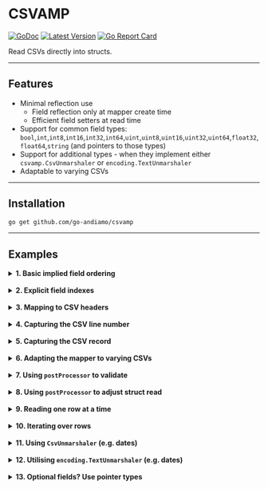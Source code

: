 # CSVAMP
[![GoDoc](https://godoc.org/github.com/go-andiamo/csvamp?status.svg)](https://pkg.go.dev/github.com/go-andiamo/csvamp)
[![Latest Version](https://img.shields.io/github/v/tag/go-andiamo/csvamp.svg?sort=semver&style=flat&label=version&color=blue)](https://github.com/go-andiamo/csvamp/releases)
[![Go Report Card](https://goreportcard.com/badge/github.com/go-andiamo/csvamp)](https://goreportcard.com/report/github.com/go-andiamo/csvamp)

Read CSVs directly into structs.

---

## Features

- Minimal reflection use
  - Field reflection only at mapper create time
  - Efficient field setters at read time
- Support for common field types: `bool`,`int`,`int8`,`int16`,`int32`,`int64`,`uint`,`uint8`,`uint16`,`uint32`,`uint64`,`float32`,`float64`,`string` (and pointers to those types)
- Support for additional types - when they implement either `csvamp.CsvUnmarshaler` or `encoding.TextUnmarshaler`
- Adaptable to varying CSVs

---

## Installation

```bash
go get github.com/go-andiamo/csvamp
```

---

## Examples

<details>
    <summary><strong>1. Basic implied field ordering</strong></summary>

Without specifying any `csv` tags on struct fields, the order of the struct fields implies the CSV field order...

```go
package main

import (
    "fmt"
    "github.com/go-andiamo/csvamp"
    "strings"
)

type Record struct {
    FirstName string
    LastName  string
    Age       int
}

var mapper = csvamp.MustNewMapper[Record]()

func main() {
    const data = `First name,Last name,Age
Frodo,Baggins,50
Samwise,Gamgee,38
Aragorn,Elessar,87
Legolas,Greenleaf,2931
Gandalf,The Grey,24000`

    r := mapper.Reader(strings.NewReader(data), nil)
    recs, err := r.ReadAll()
    if err != nil {
        panic(err)
    }
    fmt.Printf("%+v\n", recs)
}
```
</details><br>

<details>
    <summary><strong>2. Explicit field indexes</strong></summary>

You can specify the actual CSV field indexes using the `csv` tag...

```go
package main

import (
    "fmt"
    "github.com/go-andiamo/csvamp"
    "strings"
)

type Record struct {
    Age       int    `csv:"[3]"`
    LastName  string `csv:"[2]"`
    FirstName string `csv:"[1]"`
}

var mapper = csvamp.MustNewMapper[Record]()

func main() {
    const data = `First name,Last name,Age
Frodo,Baggins,50
Samwise,Gamgee,38
Aragorn,Elessar,87
Legolas,Greenleaf,2931
Gandalf,The Grey,24000`

    r := mapper.Reader(strings.NewReader(data), nil)
    recs, err := r.ReadAll()
    if err != nil {
        panic(err)
    }
    fmt.Printf("%+v\n", recs)
}
```

</details><br>

<details>
    <summary><strong>3. Mapping to CSV headers</strong></summary>

You can use the `csv` tag to map struct fields to explicit CSV headers...

```go
package main

import (
    "fmt"
    "github.com/go-andiamo/csvamp"
    "strings"
)

type Record struct {
    Age       int    `csv:"Age"`
    LastName  string `csv:"Last name"`
    FirstName string `csv:"First name"`
}

var mapper = csvamp.MustNewMapper[Record]()

func main() {
    const data = `First name,Last name,Age
Frodo,Baggins,50
Samwise,Gamgee,38
Aragorn,Elessar,87
Legolas,Greenleaf,2931
Gandalf,The Grey,24000`

    r := mapper.Reader(strings.NewReader(data), nil)
    recs, err := r.ReadAll()
    if err != nil {
        panic(err)
    }
    fmt.Printf("%+v\n", recs)
}
```

</details><br>

<details>
    <summary><strong>4. Capturing the CSV line number</strong></summary>

You can use a special `csv` tag to capture the CSV line number into the struct...

```go
package main

import (
    "fmt"
    "github.com/go-andiamo/csvamp"
    "strings"
)

type Record struct {
    Line      int `csv:"[line]"`
    FirstName string
    LastName  string
    Age       int
}

var mapper = csvamp.MustNewMapper[Record]()

func main() {
    const data = `First name,Last name,Age
Frodo,Baggins,50
Samwise,Gamgee,38
Aragorn,Elessar,87
Legolas,Greenleaf,2931
Gandalf,The Grey,24000`

    r := mapper.Reader(strings.NewReader(data), nil)
    recs, err := r.ReadAll()
    if err != nil {
        panic(err)
    }
    fmt.Printf("%+v\n", recs)
}
```

</details><br>

<details>
    <summary><strong>5. Capturing the CSV record</strong></summary>

You can use a special `csv` tag to capture the CSV record (line) into the struct...

```go
package main

import (
    "fmt"
    "github.com/go-andiamo/csvamp"
    "strings"
)

type Record struct {
    Raw       []string `csv:"[raw]"`
    FirstName string
    LastName  string
    Age       int
}

var mapper = csvamp.MustNewMapper[Record]()

func main() {
    const data = `First name,Last name,Age
Frodo,Baggins,50
Samwise,Gamgee,38
Aragorn,Elessar,87
Legolas,Greenleaf,2931
Gandalf,The Grey,24000`

    r := mapper.Reader(strings.NewReader(data), nil)
    recs, err := r.ReadAll()
    if err != nil {
        panic(err)
    }
    fmt.Printf("%+v\n", recs)
}
```

</details><br>

<details>
    <summary><strong>6. Adapting the mapper to varying CSVs</strong></summary>

Sometimes, your CSV won't always arrive in the format you're expecting - the mapper can adapt to that...

```go
package main

import (
    "fmt"
    "github.com/go-andiamo/csvamp"
    "strings"
)

type Record struct {
    FirstName string
    LastName  string
    Age       int
}

var mapper = csvamp.MustNewMapper[Record]()

func main() {
    const sample1 = `First name,Last name,Age
Frodo,Baggins,50
Samwise,Gamgee,38
Aragorn,Elessar,87
Legolas,Greenleaf,2931
Gandalf,The Grey,24000`
    const sample2 = `Age,First name,Last name
50,Frodo,Baggins
38,Samwise,Gamgee
87,Aragorn,Elessar
2931,Legolas,Greenleaf
24000,Gandalf,The Grey`

    recs, err := mapper.Reader(strings.NewReader(sample1), nil).ReadAll()
    if err != nil {
        panic(err)
    }
    fmt.Printf("%+v\n", recs)

    m2, err := mapper.Adapt(false, csvamp.OverrideMappings{
        {
            FieldName:    "FirstName",
            CsvFieldName: "First name",
        },
        {
            FieldName:    "LastName",
            CsvFieldName: "Last name",
        },
        {
            FieldName:    "Age",
            CsvFieldName: "Age",
        },
    })
    if err != nil {
        panic(err)
    }
    recs, err = m2.Reader(strings.NewReader(sample2), nil).ReadAll()
    if err != nil {
        panic(err)
    }
    fmt.Printf("%+v\n", recs)
}
```

</details><br>

<details>
    <summary><strong>7. Using <code>postProcessor</code> to validate</strong></summary>

You can use the `postProcessor` to validate records...

```go
package main

import (
    "fmt"
    "github.com/go-andiamo/csvamp"
    "strings"
)

type Record struct {
    Line      int `csv:"[line]"`
    FirstName string
    LastName  string
    Age       int
}

var mapper = csvamp.MustNewMapper[Record]()

func main() {
    const data = `First name,Last name,Age
Frodo,Baggins,50
Samwise,Gamgee,38
Aragorn,Elessar,87
Legolas,Greenleaf,2931
Gandalf,The Grey,24000`

    r := mapper.Reader(strings.NewReader(data), func(row *Record) error {
        if row.Age > 200 {
            return fmt.Errorf("age is too high - on line %d", row.Line)
        }
        return nil
    })
    recs, err := r.ReadAll()
    if err != nil {
        panic(err)
    }
    fmt.Printf("%+v\n", recs)
}
```

</details><br>

<details>
    <summary><strong>8. Using <code>postProcessor</code> to adjust struct read</strong></summary>

Sometimes, some fields are calculated - you can exclude them from being read using `csv:"-"` and then fill them in using a `postProcessor`...

```go
package main

import (
    "fmt"
    "github.com/go-andiamo/csvamp"
    "strings"
)

type Record struct {
    FirstName string
    LastName  string
    Age       int
    AgeInDays int `csv:"-"`
}

var mapper = csvamp.MustNewMapper[Record]()

func main() {
    const data = `First name,Last name,Age
Frodo,Baggins,50
Samwise,Gamgee,38
Aragorn,Elessar,87
Legolas,Greenleaf,2931
Gandalf,The Grey,24000`

    r := mapper.Reader(strings.NewReader(data), func(row *Record) error {
        row.AgeInDays = row.Age * 365
        return nil
    })
    recs, err := r.ReadAll()
    if err != nil {
        panic(err)
    }
    fmt.Printf("%+v\n", recs)
}
```

</details><br>

<details>
    <summary><strong>9. Reading one row at a time</strong></summary>

```go
package main

import (
    "fmt"
    "github.com/go-andiamo/csvamp"
    "io"
    "strings"
)

type Record struct {
    FirstName string
    LastName  string
    Age       int
}

var mapper = csvamp.MustNewMapper[Record]()

func main() {
    const data = `First name,Last name,Age
Frodo,Baggins,50
Samwise,Gamgee,38
Aragorn,Elessar,87
Legolas,Greenleaf,2931
Gandalf,The Grey,24000`

    r := mapper.Reader(strings.NewReader(data), nil)

    for {
        record, err := r.Read()
        if err == io.EOF {
            break
        } else if err != nil {
            panic(err)
        }
        fmt.Printf("%+v\n", record)
}
}
```

</details><br>

<details>
    <summary><strong>10. Iterating over rows</strong></summary>

```go
package main

import (
    "fmt"
    "github.com/go-andiamo/csvamp"
    "strings"
)

type Record struct {
    FirstName string
    LastName  string
    Age       int
}

var mapper = csvamp.MustNewMapper[Record]()

func main() {
    const data = `First name,Last name,Age
Frodo,Baggins,50
Samwise,Gamgee,38
Aragorn,Elessar,87
Legolas,Greenleaf,2931
Gandalf,The Grey,24000`

    r := mapper.Reader(strings.NewReader(data), nil)

    err := r.Iterate(func(record Record) (bool, error) {
        fmt.Printf("%+v\n", record)
        return true, nil
    })
    if err != nil {
        panic(err)
    }
}
```

</details><br>

<details>
    <summary><strong>11. Using <code>CsvUnmarshaler</code> (e.g. dates)</strong></summary>

CSVs come in all flavours - and dates (which `csvamp` doesn't handle natively) come in varying formats.  Use types that implement `csvamp.CsvUnmarshaler` to resolve this...

```go
package main

import (
    "fmt"
    "github.com/go-andiamo/csvamp"
    "strings"
    "time"
)

type DOB time.Time

func (d *DOB) UnmarshalCSV(val string, record []string) error {
    dt, err := time.Parse("2006-01-02", val)
    if err != nil {
        return err
    }
    *d = DOB(dt)
    return nil
}

type Record struct {
    FirstName string
    LastName  string
    DOB       DOB
}

var mapper = csvamp.MustNewMapper[Record]()

func main() {
    const data = `First name,Last name,Date Of Birth
Frodo,Baggins,2968-09-22
Samwise,Gamgee,2980-04-06
Aragorn,Elessar,2931-03-01`

    r := mapper.Reader(strings.NewReader(data), nil)
    err := r.Iterate(func(record Record) (bool, error) {
        fmt.Printf("Name: %s %s\n", record.FirstName, record.LastName)
        fmt.Printf(" DOB: %s\n", time.Time(record.DOB).Format("Mon, 02 Jan 2006"))
        return true, nil
    })
    if err != nil {
        panic(err)
    }
}
```

</details><br>

<details>
    <summary><strong>12. Utilising <code>encoding.TextUnmarshaler</code> (e.g. dates)</strong></summary>

`csvamp` only supports 'primitive' types - but, fortunately, many additional types support the `encoding.TextUnmarshaler` interface - 
this can be utilised.  The following example utilises the fact that `time.Time` implements the `encoding.TextUnmarshaler` interface...

```go
package main

import (
    "fmt"
    "github.com/go-andiamo/csvamp"
    "strings"
    "time"
)

type Record struct {
    FirstName string
    LastName  string
    DOB       time.Time
}

var mapper = csvamp.MustNewMapper[Record]()

func main() {
    const data = `First name,Last name,Date Of Birth
Frodo,Baggins,2968-09-22T00:00:00Z
Samwise,Gamgee,2980-04-06T00:00:00Z
Aragorn,Elessar,2931-03-01T00:00:00Z`

    r := mapper.Reader(strings.NewReader(data), nil)
    err := r.Iterate(func(record Record) (bool, error) {
        fmt.Printf("Name: %s %s\n", record.FirstName, record.LastName)
        fmt.Printf(" DOB: %s\n", time.Time(record.DOB).Format("Mon, 02 Jan 2006"))
        return true, nil
    })
    if err != nil {
        panic(err)
    }
}
```

</details><br>

<details>
    <summary><strong>13. Optional fields? Use pointer types</strong></summary>

When a struct field is a pointer type, `csvamp` treats it as optional - if the corresponding CSV field is empty - it is treated as not there at all...

```go
package main

import (
    "fmt"
    "github.com/go-andiamo/csvamp"
    "strings"
)

type Record struct {
    FirstName string
    LastName  string
    Age       *int
}

var mapper = csvamp.MustNewMapper[Record]()

func main() {
    const data = `First name,Last name,Age
Frodo,Baggins,50
Samwise,Gamgee,38
Aragorn,Elessar,87
Legolas,Greenleaf,
Gandalf,The Grey,`

    r := mapper.Reader(strings.NewReader(data), nil)
    err := r.Iterate(func(record Record) (bool, error) {
        fmt.Printf("Name: %s %s\n", record.FirstName, record.LastName)
        if record.Age != nil {
            fmt.Printf("Age: %d\n", *record.Age)
        } else {
            fmt.Printf("Age: %s\n", "(unknown)")
        }
        return true, nil
    })
    if err != nil {
        panic(err)
    }
}
```

</details><br>
